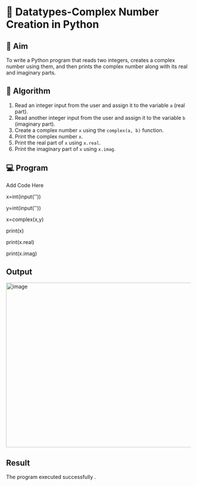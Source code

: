 # 🧮 Datatypes-Complex Number Creation in Python

## 🎯 Aim
To write a Python program that reads two integers, creates a complex number using them, and then prints the complex number along with its real and imaginary parts.

## 🧠 Algorithm
1. Read an integer input from the user and assign it to the variable `a` (real part).
2. Read another integer input from the user and assign it to the variable `b` (imaginary part).
3. Create a complex number `x` using the `complex(a, b)` function.
4. Print the complex number `x`.
5. Print the real part of `x` using `x.real`.
6. Print the imaginary part of `x` using `x.imag`.

## 💻 Program

Add Code Here

x=int(input(''))

y=int(input(''))

x=complex(x,y)

print(x)

print(x.real)

print(x.imag)

## Output

<img width="729" height="449" alt="image" src="https://github.com/user-attachments/assets/250e8d79-89d9-4b33-8fde-a930104a8770" />

## Result

The program executed successfully .
